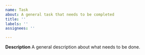 ```yaml
---
name: Task
about: A general task that needs to be completed
title: ''
labels: ''
assignees: ''

---
```


**Description**
A general description about what needs to be done.
